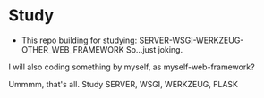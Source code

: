 # Study

+ This repo building for studying: SERVER-WSGI-WERKZEUG-OTHER_WEB_FRAMEWORK
So...just joking.

I will also coding something by myself, as myself-web-framework?

Ummmm, that's all.
Study SERVER, WSGI, WERKZEUG, FLASK

